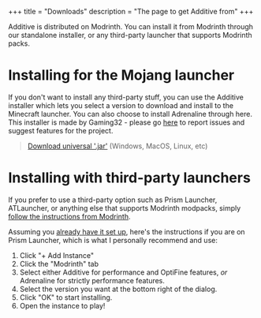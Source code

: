 +++
title = "Downloads"
description = "The page to get Additive from"
+++

Additive is distributed on Modrinth. You can install it from Modrinth through our standalone installer, or any third-party launcher that supports Modrinth packs.

# Installing for the Mojang launcher

If you don't want to install any third-party stuff, you can use the Additive installer which lets you select a version to download and install to the Minecraft launcher. You can also choose to install Adrenaline through here. This installer is made by Gaming32 - please go [here](https://github.com/Gaming32/additive-installer/issues) to report issues and suggest features for the project.

> [Download universal '.jar'](https://github.com/Gaming32/additive-installer/releases/download/v1.0.1/additive-installer-1.0.1.jar) (Windows, MacOS, Linux, etc)

# Installing with third-party launchers

If you prefer to use a third-party option such as Prism Launcher, ATLauncher, or anything else that supports Modrinth modpacks, simply [follow the instructions from Modrinth](https://docs.modrinth.com/docs/modpacks/playing_modpacks/).

Assuming you [already have it set up](https://prismlauncher.org/wiki/getting-started/installing-prismlauncher), here's the instructions if you are on Prism Launcher, which is what I personally recommend and use:

1. Click "+ Add Instance"
2. Click the "Modrinth" tab
3. Select either Additive for performance and OptiFine features, *or* Adrenaline for strictly performance features.
4. Select the version you want at the bottom right of the dialog.
5. Click "OK" to start installing.
6. Open the instance to play!
